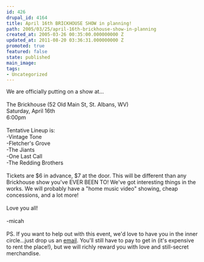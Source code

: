 ```yaml
---
id: 426
drupal_id: 4164
title: April 16th BRICKHOUSE SHOW in planning!
path: 2005/03/25/april-16th-brickhouse-show-in-planning
created_at: 2005-03-26 00:35:00.000000000 Z
updated_at: 2011-08-20 03:36:31.000000000 Z
promoted: true
featured: false
state: published
main_image: 
tags:
- Uncategorized
---
```

We are officially putting on a show at...<br /><br />The Brickhouse (52 Old Main St, St. Albans, WV)<br />Saturday, April 16th<br />6:00pm<br /><br />Tentative Lineup is:<br />-Vintage Tone<br />-Fletcher's Grove<br />-The Jiants<br />-One Last Call<br />-The Redding Brothers<br /><br />Tickets are $6 in advance, $7 at the door. This will be different than any Brickhouse show you've EVER BEEN TO! We've got interesting things in the works. We will probably have a "home music video" showing, cheap concessions, and a lot more!<br /><br />Love you all!<br /><br />-micah<br /><br />PS. If you want to help out with this event, we'd love to have you in the inner circle...just drop us an <a href="mailto:micahtredding@yahoo.com">email</a>. You'll still have to pay to get in (it's expensive to rent the place!), but we will richly reward you with love and still-secret merchandise.
